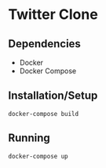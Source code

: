 # Twitter Clone

## Dependencies

* Docker
* Docker Compose

## Installation/Setup

```
docker-compose build
```

## Running

```
docker-compose up
```
